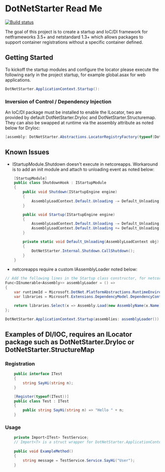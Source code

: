 # DotNetStarter Read Me

[![Build status](https://ci.appveyor.com/api/projects/status/a907wfniy73sk5de?svg=true)](https://ci.appveyor.com/project/bmcdavid/dotnetstarter)

The goal of this project is to create a startup and IoC/DI framework for netframeworks 3.5+ and netstandard 1.3+ which allows packages to support container registrations without a specific container defined.

## Getting Started
To kickoff the startup modules and configure the locator please execute the following early in the project startup, for example global.asax for web applications.

```cs
DotNetStarter.ApplicationContext.Startup():
```

### Inversion of Control / Dependency Injection
An IoC/DI package must be installed to enable the ILocator, two are provided by default DotNetStarter.DryIoc and DotNetStarter.Structuremap.
They can also be swapped at runtime via the assembly attribute as noted below for DryIoc:

```cs
[assembly: DotNetStarter.Abstractions.LocatorRegistryFactory(typeof(DotNetStarter.DryIocLocatorFactory))]
```

## Known Issues

* IStartupModule.Shutdown doesn't execute in netcoreapps. Workaround is to add an init module and attach to unloading event as noted below:
```cs
    [StartupModule]
    public class ShutdownHook : IStartupModule
    {
        public void Shutdown(IStartupEngine engine)
        {
            AssemblyLoadContext.Default.Unloading -= Default_Unloading;
        }

        public void Startup(IStartupEngine engine)
        {
            AssemblyLoadContext.Default.Unloading -= Default_Unloading;
            AssemblyLoadContext.Default.Unloading += Default_Unloading;
        }

        private static void Default_Unloading(AssemblyLoadContext obj)
        {
            DotNetStarter.Internal.Shutdown.CallShutdown();
        }
    }
```

* netcoreapps require a custom IAssemblyLoader noted below:
```cs
// Add the following lines in the Startup class constructor, for netcore assembly loading
Func<IEnumerable<Assembly>> assemblyLoader = () =>
{
    var runtimeId = Microsoft.DotNet.PlatformAbstractions.RuntimeEnvironment.GetRuntimeIdentifier();
    var libraries = Microsoft.Extensions.DependencyModel.DependencyContextExtensions.GetRuntimeAssemblyNames(Microsoft.Extensions.DependencyModel.DependencyContext.Default, runtimeId);

    return libraries.Select(x => Assembly.Load(new AssemblyName(x.Name)));
};

DotNetStarter.ApplicationContext.Startup(assemblies: assemblyLoader());
```
## Examples of DI/IOC, requires an ILocator package such as DotNetStarter.DryIoc or DotNetStarter.StructureMap
### Registration
```cs
    public interface ITest
    {
        string SayHi(string n);
    }

    [Register(typeof(ITest))]
    public class Test : ITest
    {
        public string SayHi(string n) => "Hello " + n;
    }
```
### Usage
```cs
	private Import<ITest> TestService;
	// Import<T> is a struct wrapper for DotNetStarter.ApplicationContext.Default.Locator and can be used when scoping isn't required.
        
    public void ExampleMethod()
    {
        string message = TestService.Service.SayHi("User");
    }
```